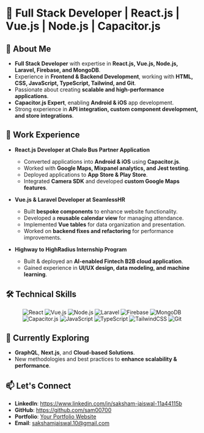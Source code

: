 # 🚀 Full Stack Developer | React.js | Vue.js | Node.js | Capacitor.js

## 👋 About Me
- **Full Stack Developer** with expertise in **React.js, Vue.js, Node.js, Laravel, Firebase, and MongoDB**.
- Experience in **Frontend & Backend Development**, working with **HTML, CSS, JavaScript, TypeScript, Tailwind, and Git**.
- Passionate about creating **scalable and high-performance applications**.
- **Capacitor.js Expert**, enabling **Android & iOS** app development.
- Strong experience in **API integration, custom component development, and store integrations**.

## 💼 Work Experience
- **React.js Developer at Chalo Bus Partner Application**
  - Converted applications into **Android & iOS** using **Capacitor.js**.
  - Worked with **Google Maps, Mixpanel analytics, and Jest testing**.
  - Deployed applications to **App Store & Play Store**.
  - Integrated **Camera SDK** and developed **custom Google Maps features**.

- **Vue.js & Laravel Developer at SeamlessHR**
  - Built **bespoke components** to enhance website functionality.
  - Developed a **reusable calendar view** for managing attendance.
  - Implemented **Vue tables** for data organization and presentation.
  - Worked on **backend fixes and refactoring** for performance improvements.

- **Highway to HighRadius Internship Program**
  - Built & deployed an **AI-enabled Fintech B2B cloud application**.
  - Gained experience in **UI/UX design, data modeling, and machine learning**.

## 🛠️ Technical Skills
<p align="center">
  <img src="https://img.shields.io/badge/React-61DAFB?style=for-the-badge&logo=react&logoColor=white" alt="React" />
  <img src="https://img.shields.io/badge/Vue.js-4FC08D?style=for-the-badge&logo=vue.js&logoColor=white" alt="Vue.js" />
  <img src="https://img.shields.io/badge/Node.js-339933?style=for-the-badge&logo=node.js&logoColor=white" alt="Node.js" />
  <img src="https://img.shields.io/badge/Laravel-FF2D20?style=for-the-badge&logo=laravel&logoColor=white" alt="Laravel" />
  <img src="https://img.shields.io/badge/Firebase-FFCA28?style=for-the-badge&logo=firebase&logoColor=white" alt="Firebase" />
  <img src="https://img.shields.io/badge/MongoDB-47A248?style=for-the-badge&logo=mongodb&logoColor=white" alt="MongoDB" />
  <img src="https://img.shields.io/badge/Capacitor-119EFF?style=for-the-badge&logo=capacitor&logoColor=white" alt="Capacitor.js" />
  <img src="https://img.shields.io/badge/JavaScript-F7DF1E?style=for-the-badge&logo=javascript&logoColor=white" alt="JavaScript" />
  <img src="https://img.shields.io/badge/TypeScript-3178C6?style=for-the-badge&logo=typescript&logoColor=white" alt="TypeScript" />
  <img src="https://img.shields.io/badge/TailwindCSS-38B2AC?style=for-the-badge&logo=tailwind-css&logoColor=white" alt="TailwindCSS" />
  <img src="https://img.shields.io/badge/Git-F05032?style=for-the-badge&logo=git&logoColor=white" alt="Git" />
</p>

## 🌱 Currently Exploring
- **GraphQL**, **Next.js**, and **Cloud-based Solutions**.
- New methodologies and best practices to **enhance scalability & performance**.

## 📫 Let's Connect
- **LinkedIn**: https://www.linkedin.com/in/saksham-jaiswal-11a44115b
- **GitHub**: https://github.com/sam00700
- **Portfolio**: [Your Portfolio Website](#)
- **Email**: sakshamjaiswal.10@gmail.com

